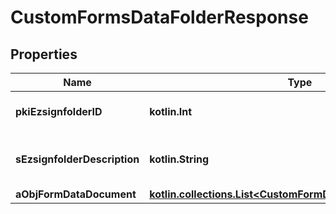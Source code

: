 
# CustomFormsDataFolderResponse

## Properties
| Name | Type | Description | Notes |
| ------------ | ------------- | ------------- | ------------- |
| **pkiEzsignfolderID** | **kotlin.Int** | The unique ID of the Ezsignfolder |  |
| **sEzsignfolderDescription** | **kotlin.String** | The description of the Ezsignfolder |  |
| **aObjFormDataDocument** | [**kotlin.collections.List&lt;CustomFormDataDocumentResponse&gt;**](CustomFormDataDocumentResponse.md) |  |  |



